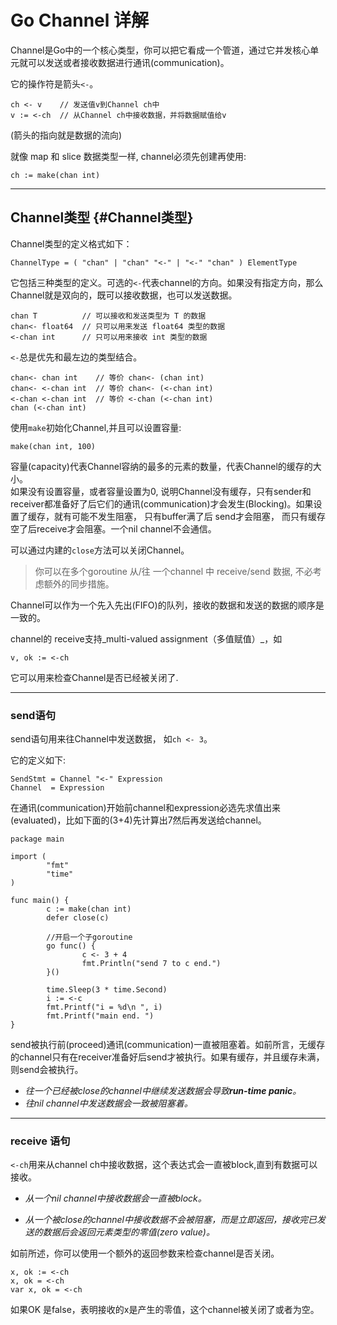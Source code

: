 # Go Channel 详解

Channel是Go中的一个核心类型，你可以把它看成一个管道，通过它并发核心单元就可以发送或者接收数据进行通讯\(communication\)。

它的操作符是箭头`<-`。

```golang
ch <- v    // 发送值v到Channel ch中
v := <-ch  // 从Channel ch中接收数据，并将数据赋值给v
```

\(箭头的指向就是数据的流向\)

就像 map 和 slice 数据类型一样, channel必须先创建再使用:

```golang
ch := make(chan int)
```

---

## Channel类型 {#Channel类型}

Channel类型的定义格式如下：

```golang
ChannelType = ( "chan" | "chan" "<-" | "<-" "chan" ) ElementType
```

它包括三种类型的定义。可选的`<-`代表channel的方向。如果没有指定方向，那么Channel就是双向的，既可以接收数据，也可以发送数据。

```golang
chan T          // 可以接收和发送类型为 T 的数据
chan<- float64  // 只可以用来发送 float64 类型的数据
<-chan int      // 只可以用来接收 int 类型的数据
```

`<-`总是优先和最左边的类型结合。

```golang
chan<- chan int    // 等价 chan<- (chan int)
chan<- <-chan int  // 等价 chan<- (<-chan int)
<-chan <-chan int  // 等价 <-chan (<-chan int)
chan (<-chan int)
```

使用`make`初始化Channel,并且可以设置容量:

```golang
make(chan int, 100)
```

容量\(capacity\)代表Channel容纳的最多的元素的数量，代表Channel的缓存的大小。  
如果没有设置容量，或者容量设置为0, 说明Channel没有缓存，只有sender和receiver都准备好了后它们的通讯\(communication\)才会发生\(Blocking\)。如果设置了缓存，就有可能不发生阻塞， 只有buffer满了后 send才会阻塞， 而只有缓存空了后receive才会阻塞。一个nil channel不会通信。

可以通过内建的`close`方法可以关闭Channel。

> 你可以在多个goroutine 从/往 一个channel 中 receive/send 数据, 不必考虑额外的同步措施。

Channel可以作为一个先入先出\(FIFO\)的队列，接收的数据和发送的数据的顺序是一致的。

channel的 receive支持_multi-valued assignment（多值赋值）_，如

```golang
v, ok := <-ch
```

它可以用来检查Channel是否已经被关闭了.

---

### **send语句**

send语句用来往Channel中发送数据， 如`ch <- 3`。

它的定义如下:

```golang
SendStmt = Channel "<-" Expression 
Channel  = Expression
```

在通讯\(communication\)开始前channel和expression必选先求值出来\(evaluated\)，比如下面的\(3+4\)先计算出7然后再发送给channel。

```golang
package main

import (
        "fmt"
        "time"
)

func main() {
        c := make(chan int)
        defer close(c)

        //开启一个子goroutine
        go func() {
                c <- 3 + 4
                fmt.Println("send 7 to c end.")
        }()

        time.Sleep(3 * time.Second)
        i := <-c
        fmt.Printf("i = %d\n ", i)
        fmt.Printf("main end. ")
}
```

send被执行前\(proceed\)通讯\(communication\)一直被阻塞着。如前所言，无缓存的channel只有在receiver准备好后send才被执行。如果有缓存，并且缓存未满，则send会被执行。

* _往一个已经被close的channel中继续发送数据会导致**run-time panic**。_
* _往nil channel中发送数据会一致被阻塞着。_

---

### receive 语句

`<-ch`用来从channel ch中接收数据，这个表达式会一直被block,直到有数据可以接收。

* _从一个nil channel中接收数据会一直被block。_

* _从一个被close的channel中接收数据不会被阻塞，而是立即返回，接收完已发送的数据后会返回元素类型的零值\(zero value\)。_

如前所述，你可以使用一个额外的返回参数来检查channel是否关闭。

```golang
x, ok := <-ch
x, ok = <-ch
var x, ok = <-ch
```

如果OK 是false，表明接收的x是产生的零值，这个channel被关闭了或者为空。

